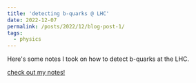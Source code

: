 ```yaml
---
title: 'detecting b-quarks @ LHC'
date: 2022-12-07
permalink: /posts/2022/12/blog-post-1/
tags:
  - physics
---
```


Here's some notes I took on how to detect b-quarks at the LHC. 

[check out my notes!](https://joseph-crowley.github.io/files/detect_b_quarks.pdf)


